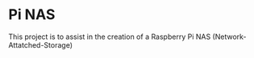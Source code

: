 # Pi NAS
This project is to assist in the creation of a Raspberry Pi NAS (Network-Attatched-Storage)
